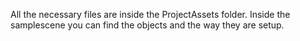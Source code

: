 All the necessary files are inside the ProjectAssets folder.
Inside the samplescene you can find the objects and the way they are setup.
